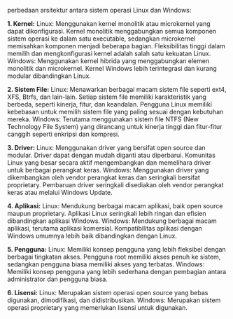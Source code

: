 perbedaan arsitektur antara sistem operasi Linux dan Windows:

**1. Kernel:**
Linux: Menggunakan kernel monolitik atau microkernel yang dapat dikonfigurasi. Kernel monolitik menggabungkan semua komponen sistem operasi ke dalam satu executable, sedangkan microkernel memisahkan komponen menjadi beberapa bagian. Fleksibilitas tinggi dalam memilih dan mengkonfigurasi kernel adalah salah satu kekuatan Linux.
Windows: Menggunakan kernel hibrida yang menggabungkan elemen monolitik dan microkernel. Kernel Windows lebih terintegrasi dan kurang modular dibandingkan Linux.

**2. Sistem File:**
Linux: Menawarkan berbagai macam sistem file seperti ext4, XFS, Btrfs, dan lain-lain. Setiap sistem file memiliki karakteristik yang berbeda, seperti kinerja, fitur, dan keandalan. Pengguna Linux memiliki kebebasan untuk memilih sistem file yang paling sesuai dengan kebutuhan mereka.
Windows: Terutama menggunakan sistem file NTFS (New Technology File System) yang dirancang untuk kinerja tinggi dan fitur-fitur canggih seperti enkripsi dan kompresi.

**3. Driver:**
Linux: Menggunakan driver yang bersifat open source dan modular. Driver dapat dengan mudah diganti atau diperbarui. Komunitas Linux yang besar secara aktif mengembangkan dan memelihara driver untuk berbagai perangkat keras.
Windows: Menggunakan driver yang dikembangkan oleh vendor perangkat keras dan seringkali bersifat proprietary. Pembaruan driver seringkali disediakan oleh vendor perangkat keras atau melalui Windows Update.

**4. Aplikasi:**
Linux: Mendukung berbagai macam aplikasi, baik open source maupun proprietary. Aplikasi Linux seringkali lebih ringan dan efisien dibandingkan aplikasi Windows.
Windows: Mendukung berbagai macam aplikasi, terutama aplikasi komersial. Kompatibilitas aplikasi dengan Windows umumnya lebih baik dibandingkan dengan Linux.

**5. Pengguna:**
Linux: Memiliki konsep pengguna yang lebih fleksibel dengan berbagai tingkatan akses. Pengguna root memiliki akses penuh ke sistem, sedangkan pengguna biasa memiliki akses yang terbatas.
Windows: Memiliki konsep pengguna yang lebih sederhana dengan pembagian antara administrator dan pengguna biasa.

**6. Lisensi:**
Linux: Merupakan sistem operasi open source yang bebas digunakan, dimodifikasi, dan didistribusikan.
Windows: Merupakan sistem operasi proprietary yang memerlukan lisensi untuk digunakan.
